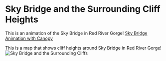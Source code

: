 # Sky Bridge and the Surrounding Cliff Heights

This is an animation of the Sky Bridge in Red River Gorge!
[Sky Bridge Animation with Canopy](https://www.youtube.com/watch?v=u8aNy3jDmtc)

This is a map that shows cliff heights around Sky Bridge in Red River Gorge!
![Sky Bridge and the Surrounding Cliffs](../elevation/graphics/SkyBridgeCliffMap_300.jpg)
